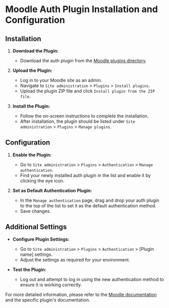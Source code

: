 # Moodle Auth Plugin Installation and Configuration

## Installation

1. **Download the Plugin:**
   - Download the auth plugin from the [Moodle plugins directory](https://moodle.org/plugins).

2. **Upload the Plugin:**
   - Log in to your Moodle site as an admin.
   - Navigate to `Site administration` > `Plugins` > `Install plugins`.
   - Upload the plugin ZIP file and click `Install plugin from the ZIP file`.

3. **Install the Plugin:**
   - Follow the on-screen instructions to complete the installation.
   - After installation, the plugin should be listed under `Site administration` > `Plugins` > `Manage plugins`.

## Configuration

1. **Enable the Plugin:**
   - Go to `Site administration` > `Plugins` > `Authentication` > `Manage authentication`.
   - Find your newly installed auth plugin in the list and enable it by clicking the eye icon.

2. **Set as Default Authentication Plugin:**
   - In the `Manage authentication` page, drag and drop your auth plugin to the top of the list to set it as the default authentication method.
   - Save changes.

## Additional Settings

- **Configure Plugin Settings:**
  - Go to `Site administration` > `Plugins` > `Authentication` > [Plugin name] settings.
  - Adjust the settings as required for your environment.

- **Test the Plugin:**
  - Log out and attempt to log in using the new authentication method to ensure it is working correctly.

For more detailed information, please refer to the [Moodle documentation](https://docs.moodle.org) and the specific plugin's documentation.
